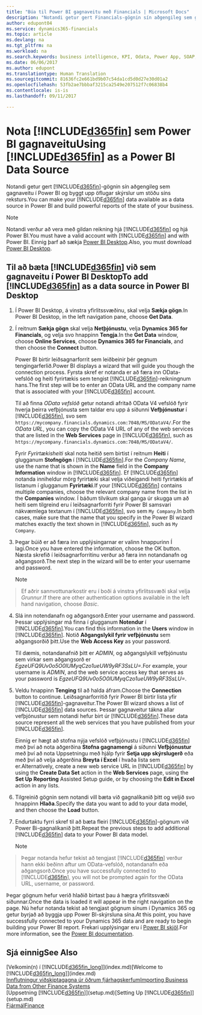 ```yaml
---
title: "Búa til Power BI gagnaveitu með Financials | Microsoft Docs"
description: "Notandi getur gert Financials-gögnin sín aðgengileg sem gagnaveitu í Power BI og byggt upp öflugar skýrslur um stöðu síns reksturs."
author: edupont04
ms.service: dynamics365-financials
ms.topic: article
ms.devlang: na
ms.tgt_pltfrm: na
ms.workload: na
ms.search.keywords: business intelligence, KPI, Odata, Power App, SOAP, analysis
ms.date: 06/06/2017
ms.author: edupont
ms.translationtype: Human Translation
ms.sourcegitcommit: 81636fc2e661bd9b07c54da1cd5d0d27e30d01a2
ms.openlocfilehash: 53fb2ae7bbbaf3215ca2549e207512f7c06838b4
ms.contentlocale: is-is
ms.lasthandoff: 09/11/2017

---
```

# <a name="using-included365finincludesd365finmdmd-as-a-power-bi-data-source"></a><span data-ttu-id="c1649-103">Nota [!INCLUDE[d365fin](includes/d365fin_md.md)] sem Power BI gagnaveitu</span><span class="sxs-lookup"><span data-stu-id="c1649-103">Using [!INCLUDE[d365fin](includes/d365fin_md.md)] as a Power BI Data Source</span></span>
<span data-ttu-id="c1649-104">Notandi getur gert [!INCLUDE[d365fin](includes/d365fin_md.md)]-gögnin sín aðgengileg sem gagnaveitu í Power BI og byggt upp öflugar skýrslur um stöðu síns reksturs.</span><span class="sxs-lookup"><span data-stu-id="c1649-104">You can make your [!INCLUDE[d365fin](includes/d365fin_md.md)] data available as a data source in Power BI and build powerful reports of the state of your business.</span></span>  

> [!NOTE]  
>   <span data-ttu-id="c1649-105">Notandi verður að vera með gildan reikning hjá [!INCLUDE[d365fin](includes/d365fin_md.md)] og hjá Power BI.</span><span class="sxs-lookup"><span data-stu-id="c1649-105">You must have a valid account with [!INCLUDE[d365fin](includes/d365fin_md.md)] and with Power BI.</span></span> <span data-ttu-id="c1649-106">Einnig þarf að sækja [Power BI Desktop](https://powerbi.microsoft.com/en-us/desktop/).</span><span class="sxs-lookup"><span data-stu-id="c1649-106">Also, you must download [Power BI Desktop](https://powerbi.microsoft.com/en-us/desktop/).</span></span>  

## <a name="to-add-included365finincludesd365finmdmd-as-a-data-source-in-power-bi-desktop"></a><span data-ttu-id="c1649-107">Til að bæta [!INCLUDE[d365fin](includes/d365fin_md.md)] við sem gagnaveitu í Power BI Desktop</span><span class="sxs-lookup"><span data-stu-id="c1649-107">To add [!INCLUDE[d365fin](includes/d365fin_md.md)] as a data source in Power BI Desktop</span></span>
1. <span data-ttu-id="c1649-108">Í Power BI Desktop, á vinstra yfirlitssvæðinu, skal velja **Sækja gögn**.</span><span class="sxs-lookup"><span data-stu-id="c1649-108">In Power BI Desktop, in the left navigation pane, choose **Get Data**.</span></span>
2. <span data-ttu-id="c1649-109">Í reitnum **Sækja gögn** skal velja **Netþjónustu**, velja **Dynamics 365 for Financials**, og velja svo hnappinn **Tengja**.</span><span class="sxs-lookup"><span data-stu-id="c1649-109">In the **Get Data** window, choose **Online Services**, choose **Dynamics 365 for Financials**, and then choose the **Connect** button.</span></span>

   <span data-ttu-id="c1649-110">Power BI birtir leiðsagnarforrit sem leiðbeinir þér gegnum tengingarferlið.</span><span class="sxs-lookup"><span data-stu-id="c1649-110">Power BI displays a wizard that will guide you though the connection process.</span></span> <span data-ttu-id="c1649-111">Fyrsta skref er notanda er að færa inn OData-vefslóð og heiti fyrirtækis sem tengist [!INCLUDE[d365fin](includes/d365fin_md.md)]-reikningnum hans.</span><span class="sxs-lookup"><span data-stu-id="c1649-111">The first step will be to enter an OData URL and the company name that is associated with your [!INCLUDE[d365fin](includes/d365fin_md.md)] account.</span></span>  

   <span data-ttu-id="c1649-112">Til að finna *OData vefslóð* getur notandi afritað OData V4 vefslóð fyrir hverja þeirra vefþjónusta sem taldar eru upp á síðunni **Vefþjónustur** í [!INCLUDE[d365fin](includes/d365fin_md.md)], svo sem `https://mycompany.financials.dynamics.com:7048/MS/ODataV4/`.</span><span class="sxs-lookup"><span data-stu-id="c1649-112">For the *OData URL*, you can copy the OData V4 URL of any of the web services that are listed in the **Web Services** page in [!INCLUDE[d365fin](includes/d365fin_md.md)], such as `https://mycompany.financials.dynamics.com:7048/MS/ODataV4/`.</span></span>  

   <span data-ttu-id="c1649-113">Fyrir *Fyrirtækisheiti* skal nota heitið sem birtist í reitnum **Heiti** í glugganum **Stofngögn** í [!INCLUDE[d365fin](includes/d365fin_md.md)].</span><span class="sxs-lookup"><span data-stu-id="c1649-113">For the *Company Name*, use the name that is shown in the **Name** field in the **Company Information** window in [!INCLUDE[d365fin](includes/d365fin_md.md)].</span></span> <span data-ttu-id="c1649-114">Ef [!INCLUDE[d365fin](includes/d365fin_md.md)] notanda inniheldur mörg fyrirtæki skal velja viðeigandi heiti fyrirtækis af listanum í glugganum **Fyrirtæki**.</span><span class="sxs-lookup"><span data-stu-id="c1649-114">If your [!INCLUDE[d365fin](includes/d365fin_md.md)] contains multiple companies, choose the relevant company name from the list in the **Companies** window.</span></span> <span data-ttu-id="c1649-115">Í báðum tilvikum skal ganga úr skugga um að heiti sem tilgreind eru í leiðsagnarforriti fyrir Power BI samsvari nákvæmlega textanum í [!INCLUDE[d365fin](includes/d365fin_md.md)], svo sem `My Company`.</span><span class="sxs-lookup"><span data-stu-id="c1649-115">In both cases, make sure that the name that you specify in the Power BI wizard matches exactly the text shown in [!INCLUDE[d365fin](includes/d365fin_md.md)], such as `My Company`.</span></span>
3. <span data-ttu-id="c1649-116">Þegar búið er að færa inn upplýsingarnar er valinn hnappurinn Í lagi.</span><span class="sxs-lookup"><span data-stu-id="c1649-116">Once you have entered the information, choose the OK button.</span></span> <span data-ttu-id="c1649-117">Næsta skrefið í leiðsagnarforritinu verður að færa inn notandanafn og aðgangsorð.</span><span class="sxs-lookup"><span data-stu-id="c1649-117">The next step in the wizard will be to enter your username and password.</span></span>

   > [!NOTE]  
>    <span data-ttu-id="c1649-118">Ef aðrir sannvottunarkostir eru í boði á vinstra yfirlitssvæði skal velja *Grunnur*.</span><span class="sxs-lookup"><span data-stu-id="c1649-118">If there are other authentication options available in the left hand navigation, choose *Basic*.</span></span>
4. <span data-ttu-id="c1649-119">Slá inn notendanafn og aðgangsorð.</span><span class="sxs-lookup"><span data-stu-id="c1649-119">Enter your username and password.</span></span> <span data-ttu-id="c1649-120">Þessar upplýsingar má finna í glugganum **Notendur** í [!INCLUDE[d365fin](includes/d365fin_md.md)].</span><span class="sxs-lookup"><span data-stu-id="c1649-120">You can find this information in the **Users** window in [!INCLUDE[d365fin](includes/d365fin_md.md)].</span></span> <span data-ttu-id="c1649-121">Notið **Aðgangslykil fyrir vefþjónustu** sem aðgangsorðið þitt.</span><span class="sxs-lookup"><span data-stu-id="c1649-121">Use the **Web Access Key** as your password.</span></span>

   <span data-ttu-id="c1649-122">Til dæmis, notandanafnið þitt er *ADMIN*, og aðgangslykill vefþjónustu sem virkar sem aðgangsorð er *EgzeUFQ9Uv0o5O0lUMyqCzo1ueUW9yRF3SsLU=*.</span><span class="sxs-lookup"><span data-stu-id="c1649-122">For example, your username is *ADMIN*, and the web service access key that serves as your password is *EgzeUFQ9Uv0o5O0lUMyqCzo1ueUW9yRF3SsLU=*.</span></span>
5. <span data-ttu-id="c1649-123">Veldu hnappinn **Tenging** til að halda áfram.</span><span class="sxs-lookup"><span data-stu-id="c1649-123">Choose the **Connection** button to continue.</span></span> <span data-ttu-id="c1649-124">Leiðsagnarforritið fyrir Power BI birtir lista yfir [!INCLUDE[d365fin](includes/d365fin_md.md)]-gagnaveitur.</span><span class="sxs-lookup"><span data-stu-id="c1649-124">The Power BI wizard shows a list of [!INCLUDE[d365fin](includes/d365fin_md.md)] data sources.</span></span> <span data-ttu-id="c1649-125">Þessar gagnaveitur tákna allar vefþjónustur sem notandi hefur birt úr [!INCLUDE[d365fin](includes/d365fin_md.md)].</span><span class="sxs-lookup"><span data-stu-id="c1649-125">These data source represent all the web services that you have published from your [!INCLUDE[d365fin](includes/d365fin_md.md)].</span></span>

   <span data-ttu-id="c1649-126">Einnig er hægt að stofna nýja vefslóð vefþjónustu í [!INCLUDE[d365fin](includes/d365fin_md.md)] með því að nota aðgerðina **Stofna gagnamengi** á síðunni **Vefþjónustur** með því að nota Uppsetningu með hjálp fyrir **Setja upp skýrslugerð** eða með því að velja aðgerðina **Breyta í Excel** í hvaða lista sem er.</span><span class="sxs-lookup"><span data-stu-id="c1649-126">Alternatively, create a new web service URL in [!INCLUDE[d365fin](includes/d365fin_md.md)] by using the **Create Data Set** action in the **Web Services** page, using the **Set Up Reporting** Assisted Setup guide, or by choosing the **Edit in Excel** action in any lists.</span></span>
6. <span data-ttu-id="c1649-127">Tilgreinið gögnin sem notandi vill bæta við gagnalíkanið þitt og veljið svo hnappinn **Hlaða**.</span><span class="sxs-lookup"><span data-stu-id="c1649-127">Specify the data you want to add to your data model, and then choose the **Load** button.</span></span>
7. <span data-ttu-id="c1649-128">Endurtaktu fyrri skref til að bæta fleiri [!INCLUDE[d365fin](includes/d365fin_md.md)]-gögnum við Power Bi-gagnalíkanið þitt.</span><span class="sxs-lookup"><span data-stu-id="c1649-128">Repeat the previous steps to add additional [!INCLUDE[d365fin](includes/d365fin_md.md)] data to your Power BI data model.</span></span>

   > [!NOTE]  
>    <span data-ttu-id="c1649-129">Þegar notanda hefur tekist að tengjast [!INCLUDE[d365fin](includes/d365fin_md.md)] verður hann ekki beðinn aftur um OData-vefslóð, notandanafn eða aðgangsorð.</span><span class="sxs-lookup"><span data-stu-id="c1649-129">Once you have successfully connected to [!INCLUDE[d365fin](includes/d365fin_md.md)], you will not be prompted again for the OData URL, username, or password.</span></span>

<span data-ttu-id="c1649-130">Þegar gögnum hefur verið hlaðið birtast þau á hægra yfirlitssvæði síðunnar.</span><span class="sxs-lookup"><span data-stu-id="c1649-130">Once the data is loaded it will appear in the right navigation on the page.</span></span> <span data-ttu-id="c1649-131">Nú hefur notanda tekist að tengjast gögnum sínum í Dynamics 365 og getur byrjað að byggja upp Power BI-skýrsluna sína.</span><span class="sxs-lookup"><span data-stu-id="c1649-131">At this point, you have successfully connected to your Dynamics 365 data and are ready to begin building your Power BI report.</span></span> <span data-ttu-id="c1649-132">Frekari upplýsingar eru í [Power BI skjöl](https://powerbi.microsoft.com/documentation/powerbi-landing-page/).</span><span class="sxs-lookup"><span data-stu-id="c1649-132">For more information, see the [Power BI documentation](https://powerbi.microsoft.com/documentation/powerbi-landing-page/).</span></span>

## <a name="see-also"></a><span data-ttu-id="c1649-133">Sjá einnig</span><span class="sxs-lookup"><span data-stu-id="c1649-133">See Also</span></span>
<span data-ttu-id="c1649-134">[Velkomin(n) í [!INCLUDE[d365fin_long](includes/d365fin_long_md.md)]](index.md)</span><span class="sxs-lookup"><span data-stu-id="c1649-134">[Welcome to [!INCLUDE[d365fin_long](includes/d365fin_long_md.md)]](index.md)</span></span>  
[<span data-ttu-id="c1649-135">Innflutningur viðskiptagagna úr öðrum fjárhagskerfum</span><span class="sxs-lookup"><span data-stu-id="c1649-135">Importing Business Data from Other Finance Systems</span></span>](upload-data.md)  
<span data-ttu-id="c1649-136">[Uppsetning [!INCLUDE[d365fin](includes/d365fin_md.md)]](setup.md)</span><span class="sxs-lookup"><span data-stu-id="c1649-136">[Setting Up [!INCLUDE[d365fin](includes/d365fin_md.md)]](setup.md)</span></span>  
[<span data-ttu-id="c1649-137">Fjármál</span><span class="sxs-lookup"><span data-stu-id="c1649-137">Finance</span></span>](finance.md)  

